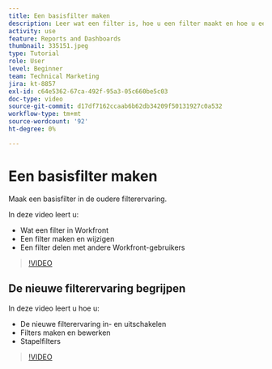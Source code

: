 ```yaml
---
title: Een basisfilter maken
description: Leer wat een filter is, hoe u een filter maakt en hoe u een filter deelt met andere gebruikers in Workfront.
activity: use
feature: Reports and Dashboards
thumbnail: 335151.jpeg
type: Tutorial
role: User
level: Beginner
team: Technical Marketing
jira: kt-8857
exl-id: c64e5362-67ca-492f-95a3-05c660be5c03
doc-type: video
source-git-commit: d17df7162ccaab6b62db34209f50131927c0a532
workflow-type: tm+mt
source-wordcount: '92'
ht-degree: 0%

---
```


# Een basisfilter maken

Maak een basisfilter in de oudere filterervaring.

In deze video leert u:

* Wat een filter in Workfront
* Een filter maken en wijzigen
* Een filter delen met andere Workfront-gebruikers

>[!VIDEO](https://video.tv.adobe.com/v/335151/?quality=12&learn=on&enablevpops)

## De nieuwe filterervaring begrijpen

In deze video leert u hoe u:

* De nieuwe filterervaring in- en uitschakelen
* Filters maken en bewerken
* Stapelfilters

>[!VIDEO](https://video.tv.adobe.com/v/3419558/?quality=12&learn=on&enablevpops)
